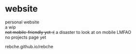# website

personal website <br>
a wip<br>
~~not mobile-friendly yet :(~~ a disaster to look at on mobile LMFAO <br>
no projects page yet

rebche.github.io/rebche
